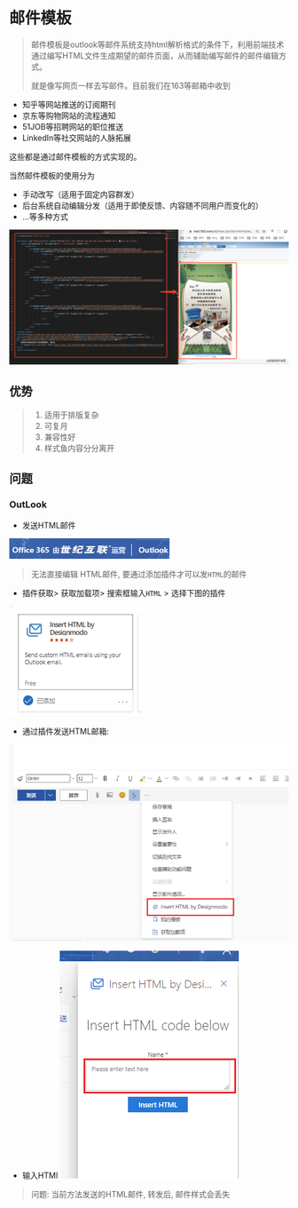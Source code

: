 # 邮件模板

> 邮件模板是outlook等邮件系统支持html解析格式的条件下，利用前端技术通过编写HTML文件生成期望的邮件页面，从而辅助编写邮件的邮件编辑方式。
>
> 就是像写网页一样去写邮件。目前我们在163等邮箱中收到

- 知乎等网站推送的订阅期刊
- 京东等购物网站的流程通知
- 51JOB等招聘网站的职位推送
- LinkedIn等社交网站的人脉拓展

这些都是通过邮件模板的方式实现的。

当然邮件模板的使用分为

- 手动改写（适用于固定内容群发）
- 后台系统自动编辑分发（适用于即使反馈、内容随不同用户而变化的）
- ...等多种方式

![](./__assets__/邮件模板-2022-12-01-16-32-28.png)

## 优势

>
> 1. 适用于排版复杂
> 2. 可复月
> 3. 兼容性好
> 4. 样式鱼内容分分离开
>

## 问题

### OutLook

- 发送HTML邮件

![](./__assets__/邮件模板-2022-12-01-17-11-44.png)
> 无法直接编辑 HTML邮件, 要通过添加插件才可以发`HTML`的邮件

- 插件获取> 获取加载项> 搜索框输入`HTML` > 选择下图的插件

![](./__assets__/邮件模板-2022-12-01-17-13-42.png)

- 通过插件发送HTML邮箱:

![](./__assets__/邮件模板-2022-12-01-17-14-40.png)

- 输入HTMl
![](./__assets__/邮件模板-2022-12-01-17-15-05.png)

> 问题: 当前方法发送的HTML邮件, 转发后, 邮件样式会丢失
